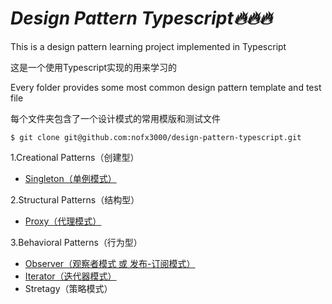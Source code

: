 # *Design Pattern Typescript🔥🔥🔥*

This is a design pattern learning project implemented in Typescript

这是一个使用Typescript实现的用来学习的

Every folder provides some most common design pattern template and test file

每个文件夹包含了一个设计模式的常用模版和测试文件

```$ git clone git@github.com:nofx3000/design-pattern-typescript.git```

1.Creational Patterns（创建型）

- <a href="https://github.com/nofx3000/design-pattern-typescript/tree/master/singleton">Singleton（单例模式）</a>

2.Structural Patterns（结构型）

- <a href="https://github.com/nofx3000/design-pattern-typescript/tree/master/proxy">Proxy（代理模式）</a>

3.Behavioral Patterns（行为型）

- <a href="https://github.com/nofx3000/design-pattern-typescript/tree/master/observer">Observer（观察者模式 或 发布-订阅模式）</a>
- <a href="https://github.com/nofx3000/design-pattern-typescript/tree/master/iterator">Iterator（迭代器模式）</a>
- <a hef="https://github.com/nofx3000/design-pattern-typescript/tree/master/strategy">Stretagy（策略模式）</a>



